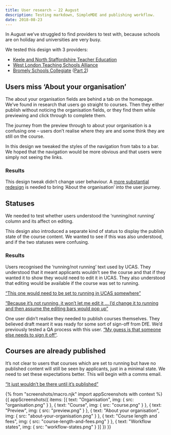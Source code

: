 ```yaml
---
title: User research – 22 August
description: Testing markdown, SimpleMDE and publishing workflow.
date: 2018-08-23
---
```


In August we’ve struggled to find providers to test with, because schools are on holiday and universities are very busy.

We tested this design with 3 providers:

* [Keele and North Staffordshire Teacher Education](https://lookback.io/watch/kY9HWu5MJiJhgJ5yC)
* [West London Teaching Schools Alliance](https://lookback.io/watch/acQugHJ6r7QFpvkMQ)
* [Bromely Schools Collegiate](https://lookback.io/watch/QfEkvbkjW6uCJaLYJ) ([Part 2](https://lookback.io/watch/r7d8nZPwuqHCZNgpg))

## Users miss ‘About your organisation’

The about your organisation fields are behind a tab on the homepage. We’ve found in research that users go straight to courses. Then they either publish without noticing the organisation fields, or they find them while previewing and click through to complete them.

The journey from the preview through to about your organisation is a confusing one – users don’t realise where they are and some think they are still on the course.

In this design we tweaked the styles of the navigation from tabs to a bar. We hoped that the navigation would be more obvious and that users were simply not seeing the links.

### Results

This design tweak didn’t change user behaviour. A [more substantial redesign](/publish-teacher-training-courses/iteration-aug-23) is needed to bring ‘About the organisation’ into the user journey.

## Statuses

We needed to test whether users understood the ‘running/not running’ column and its affect on editing.

This design also introduced a separate kind of status to display the publish state of the course content. We wanted to see if this was also understood, and if the two statuses were confusing.

### Results

Users recognised the ‘running/not running’ text used by UCAS. They understood that it meant applicants wouldn’t see the course and that if they wanted it to show they would need to edit it in UCAS. They also understood that editing would be available if the course was set to running.

[“This one would need to be set to running in UCAS somewhere”](https://lookback.io/watch/kY9HWu5MJiJhgJ5yC?t=49m8s)

[“Because it’s not running, it won’t let me edit it … I’d change it to running and then assume the editing bars would pop up”](https://lookback.io/watch/acQugHJ6r7QFpvkMQ?t=1h55m0.26s)

One user didn’t realise they needed to publish courses themselves. They believed draft meant it was ready for some sort of sign-off from DfE. We’d previously tested a QA process with this user. [“My guess is that someone else needs to sign it off”](https://lookback.io/watch/QfEkvbkjW6uCJaLYJ?t=47m6s).

## Courses are already published

It’s not clear to users that courses which are set to running but have no published content will still be seen by applicants, just in a minimal state. We need to set these expectations better. This will begin with a comms email.

[“It just wouldn’t be there until it’s published”](https://lookback.io/watch/acQugHJ6r7QFpvkMQ?t=1h34m42.25s)

{% from "screenshots/macro.njk" import appScreenshots with context %}
{{ appScreenshots({
  items: [{
    text: "Organisation",
    img: { src: "organisation.png" }
  }, {
    text: "Course",
    img: { src: "course.png" }
  }, {
    text: "Preview",
    img: { src: "preview.png" }
  }, {
    text: "About your organisation",
    img: { src: "about-your-organisation.png" }
  }, {
    text: "Course length and fees",
    img: { src: "course-length-and-fees.png" }
  }, {
    text: "Workflow states",
    img: { src: "workflow-states.png" }
  }]
}) }}
